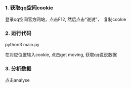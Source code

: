 ### 1. 获取qq空间cookie
登录qq空间官方网站，点击F12, 然后点击“说说”，　复制cookie

### 2. 运行代码
python3 main.py

在对应位置输入cookie, 点击get moving, 获取qq说说数据

### 3. 分析数据
点击analyse
